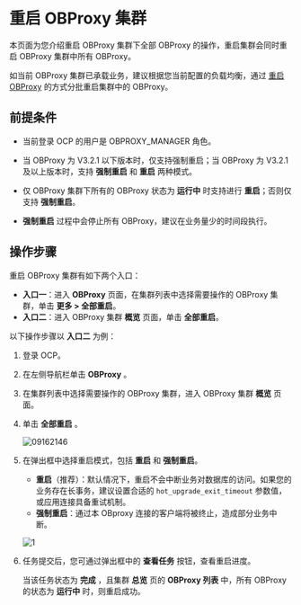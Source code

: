 # 重启 OBProxy 集群

本页面为您介绍重启 OBProxy 集群下全部 OBProxy 的操作，重启集群会同时重启 OBProxy 集群中所有 OBProxy。

如当前 OBProxy 集群已承载业务，建议根据您当前配置的负载均衡，通过 [重启 OBProxy](../400.manage-a-obproxy-server/400.restart-an-obproxy.md) 的方式分批重启集群中的 OBProxy。

## 前提条件

* 当前登录 OCP 的用户是 OBPROXY_MANAGER 角色。

* 当 OBProxy 为 V3.2.1 以下版本时，仅支持强制重启；当 OBProxy 为 V3.2.1 及以上版本时，支持 **强制重启** 和 **重启** 两种模式。

* 仅 OBProxy 集群下所有的 OBProxy 状态为 **运行中** 时支持进行 **重启**；否则仅支持 **强制重启**。

* **强制重启** 过程中会停止所有 OBProxy，建议在业务量少的时间段执行。

## 操作步骤

重启 OBProxy 集群有如下两个入口：

* **入口一**：进入 **OBProxy** 页面，在集群列表中选择需要操作的 OBProxy 集群，单击 **更多 > 全部重启**。
* **入口二**：进入 OBProxy 集群 **概览** 页面，单击 **全部重启**。

以下操作步骤以 **入口二** 为例：

1. 登录 OCP。

2. 在左侧导航栏单击 **OBProxy** 。

3. 在集群列表中选择需要操作的 OBProxy 集群，进入 OBProxy 集群 **概览** 页面。

4. 单击 **全部重启** 。

   ![09162146](https://obbusiness-private.oss-cn-shanghai.aliyuncs.com/doc/img/ocp/422/%E5%85%A8%E9%83%A8%E9%87%8D%E5%90%AF.png)

5. 在弹出框中选择重启模式，包括 **重启** 和 **强制重启**。

   * **重启**（推荐）：默认情况下，重启不会中断业务对数据库的访问。如果您的业务存在长事务，建议设置合适的 `hot_upgrade_exit_timeout` 参数值，或应用连接具备重试机制。
   * **强制重启**：通过本 OBproxy 连接的客户端将被终止，造成部分业务中断。

   ![1](https://obbusiness-private.oss-cn-shanghai.aliyuncs.com/doc/img/ocp/421/%E9%87%8D%E5%90%AFobproxy%E9%9B%86%E7%BE%A4.png)

6. 任务提交后，您可通过弹出框中的 **查看任务** 按钮，查看重启进度。

   当该任务状态为 **完成** ，且集群 **总览** 页的 **OBProxy 列表** 中，所有 OBProxy 的状态为 **运行中** 时，则重启成功。
